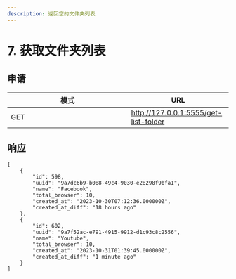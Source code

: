 ```yaml
---
description: 返回您的文件夹列表
---
```


# 7. 获取文件夹列表

## 申请

<table><thead><tr><th width="258">模式</th><th>URL</th></tr></thead><tbody><tr><td>GET</td><td><a href="http://127.0.0.1:5555/get-list-folder">http://127.0.0.1:5555/get-list-folder</a></td></tr></tbody></table>

## 响应

```
[
    {
        "id": 598,
        "uuid": "9a7dc6b9-b088-49c4-9030-e28298f9bfa1",
        "name": "Facebook",
        "total_browser": 10,
        "created_at": "2023-10-30T07:12:36.000000Z",
        "created_at_diff": "18 hours ago"
    },
    {
        "id": 602,
        "uuid": "9a7f52ac-e791-4915-9912-d1c93c8c2556",
        "name": "Youtube",
        "total_browser": 10,
        "created_at": "2023-10-31T01:39:45.000000Z",
        "created_at_diff": "1 minute ago"
    }
]
```
